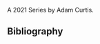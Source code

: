 <!-- njnmdoc: title="Can’t Get You Out Of My Head"  -->

A 2021 Series by Adam Curtis.

## Bibliography


